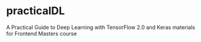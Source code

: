 # practicalDL
A Practical Guide to Deep Learning with TensorFlow 2.0 and Keras materials for Frontend Masters course
